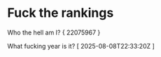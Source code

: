 # Fuck the rankings

Who the hell am I?
{ 22075967 }

What fucking year is it?
[ 2025-08-08T22:33:20Z ]
